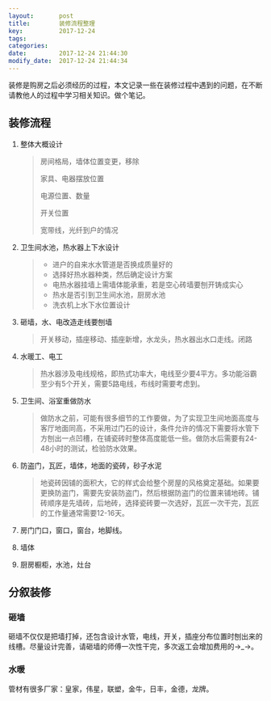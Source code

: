 ```yaml
---
layout:       post
title:        装修流程整理
key:          2017-12-24
tags:         
categories:   
date:         2017-12-24 21:44:30
modify_date:  2017-12-24 21:44:34
---
```


 装修是购房之后必须经历的过程，本文记录一些在装修过程中遇到的问题，在不断请教他人的过程中学习相关知识。做个笔记。

<!--more-->

## 装修流程

1. 整体大概设计

   > 房间格局，墙体位置变更，移除
   >
   > 家具、电器摆放位置
   >
   > 电源位置、数量
   >
   > 开关位置
   >
   > 宽带线，光纤到户的情况

2. 卫生间水池，热水器上下水设计

   > - 进户的自来水水管道是否换成质量好的
   > - 选择好热水器种类，然后确定设计方案
   > - 电热水器挂墙上需墙体能承重，若是空心砖墙要刨开铸成实心
   > - 热水是否引到卫生间水池，厨房水池
   > - 洗衣机上水下水位置设计

3. 砸墙，水、电改造走线要刨墙

   > 开关移动，插座移动、插座新增，水龙头，热水器出水口走线。闭路

4. 水暖工、电工

   > 热水器涉及电线规格，即热式功率大，电线至少要4平方。多功能浴霸至少有5个开关，需要5路电线，布线时需要考虑到。

5. 卫生间、浴室重做防水

   > 做防水之前，可能有很多细节的工作要做，为了实现卫生间地面高度与客厅地面同高，不采用过门石的设计，条件允许的情况下需要将水管下方刨出一点凹槽，在铺瓷砖时整体高度能低一些。做防水后需要有24-48小时的测试，检验防水效果。

6. 防盗门，瓦匠，墙体，地面的瓷砖，砂子水泥

   > 地瓷砖因铺的面积大，它的样式会给整个房屋的风格奠定基础。如果要更换防盗门，需要先安装防盗门，然后根据防盗门的位置来铺地砖。铺砖顺序是先墙砖，后地砖，选择瓷砖要一次选好，瓦匠一次干完，瓦匠的工作量通常需要12-16天。

7. 房门门口，窗口，窗台，地脚线。

8. 墙体

9. 厨房橱柜，水池，灶台


## 分叙装修

### 砸墙

砸墙不仅仅是把墙打掉，还包含设计水管，电线，开关，插座分布位置时刨出来的线槽。尽量设计完善，请砸墙的师傅一次性干完，多次返工会增加费用的→_→。

### 水暖

管材有很多厂家：皇家，伟星，联塑，金牛，日丰，金德，龙牌。